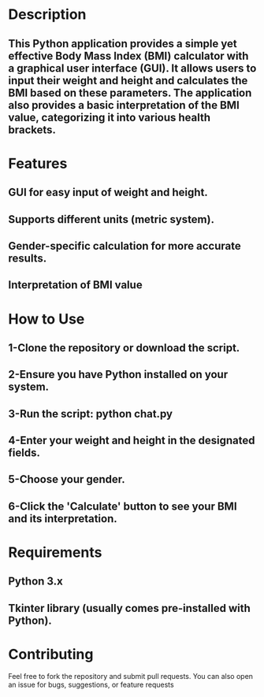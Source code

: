 # Description
## This Python application provides a simple yet effective Body Mass Index (BMI) calculator with a graphical user interface (GUI). It allows users to input their weight and height and calculates the BMI based on these parameters. The application also provides a basic interpretation of the BMI value, categorizing it into various health brackets.
# Features
## GUI for easy input of weight and height.
## Supports different units (metric system).
## Gender-specific calculation for more accurate results.
## Interpretation of BMI value 
# How to Use
## 1-Clone the repository or download the script.
## 2-Ensure you have Python installed on your system.
## 3-Run the script: python chat.py
## 4-Enter your weight and height in the designated fields.
## 5-Choose your gender.
## 6-Click the 'Calculate' button to see your BMI and its interpretation.
# Requirements
## Python 3.x
## Tkinter library (usually comes pre-installed with Python).
# Contributing
Feel free to fork the repository and submit pull requests. You can also open an issue for bugs, suggestions, or feature requests
